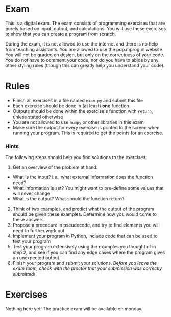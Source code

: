 # Exam

This is a digital exam. The exam consists of programming exercises that are purely based on input, output, and calculations. You will use these exercises to show that you can create a program from scratch.

During the exam, it is not allowed to use the internet and there is no help from teaching assistants. You are allowed to use the pdp.mprog.nl website. You will not be graded on design, but only on the correctness of your code. You do not have to comment your code, nor do you have to abide by any other styling rules (though this can greatly help you understand your code).

# Rules

- Finish all exercises in a file named `exam.py` and submit this file
- Each exercise should be done in (at least) **one** function
- Outputs should be done within the exercise's function with `return`, unless stated otherwise
- You are not allowed to use `numpy` or other libraries in this exam
- Make sure the output for every exercise is printed to the screen when running your program. This is required to get the points for an exercise.

### Hints

The following steps should help you find solutions to the exercises:

1. Get an overview of the problem at hand:
  - What is the input? I.e., what external information does the function need?
  - What information is set? You might want to pre-define some values that will never change
  - What is the output? What should the function return?
2. Think of two examples, and predict what the output of the program should be given these examples. Determine how you would come to these answers
3. Propose a procedure in pseudocode, and try to find elements you will need to further work out
4. Implement your program in Python, include code that can be used to test your program
5. Test your program extensively using the examples you thought of in step 2, and see if you can find any edge cases where the program gives an unexpected output.
6. Finish your program and submit your solutions. *Before you leave the exam room, check with the proctor that your submission was correctly submitted!*

# Exercises

Nothing here yet! The practice exam will be available on monday.

<!-- # 1. Supermarket discounts

A supermarket often has products with the promotion: "three for the price of two". When a client buys a specific number of such a product, the supermarket needs to compute the total discount.

You have to implement the function `compute_three_for_two_discount(product_price, number_of_items)` that computes the discount. The function accepts a float `product_price` (the price of a specific product), and an integer `number_of_items` (the amount of items the client bought). Think what to do when the number of items are not divisible by three: You only get a discount for every three items.

    avocado_price = 2.35
    discount1 = compute_three_for_two_discount(avocado_price, 3)
    discount2 = compute_three_for_two_discount(avocado_price, 6)
    discount3 = compute_three_for_two_discount(avocado_price, 7)
    print(f'The amount of discount for 3 avocados: {discount1}')
    print(f'The amount of discount for 6 avocados: {discount2}')
    print(f'The amount of discount for 7 avocados: {discount3}')

The expected output:

    The amount of discount for 3 avocados: 2.35
    The amount of discount for 6 avocados: 4.7
    The amount of discount for 7 avocados: 4.7

**Hint:** Integer division `//` automatically rounds down the result of a division.

# 2. Short stories

Write a function `find_short_words(text, max_length)` that accepts a string and an integer as input: `text` and `max_length`. The function should find all words in `text` that are at most as long as `max_length`, and return them as a list. Assume that the text has no punctuation and that all words are separated by spaces.

    example_text = "The story so far in the beginning the universe was created This has made a lot of people very angry and been widely regarded as a bad move"
    short_words = find_short_words(example_text, 3)
    print(short_words)

Expected output:

    ['The', 'so', 'far', 'in', 'the', 'the', 'was', 'has', 'a', 'lot', 'of', 'and', 'as', 'a', 'bad']

Hint: You can split a text with spaces into a list of words using the `.split(' ')` method.

# 3. Water of life

A whisky lover has made a Python dictionary of their favorite whiskies. In this dictionary, for a couple of brands, the region of origin is noted. However, now they would like to know for each origin what brands there are. It is way too much work to search through each of the regions every time, so they have decided that they need another dictionary that is ordered the other way around. Write a function `values_to_keys()` that accepts a dictionary with brand names as keys and for each key a region as value. It should create a new dictionary that has the regions as keys, and a list of the brands that are from that region as values.

    whisky_brands = {'Hibiki': 'Japan', 'Bushmills': 'Ireland', 'anCnoc': 'Scotland', 'Teeling': 'Ireland', 'Starward': 'Australia', 'Four Roses': 'USA', 'Aberlour': 'Scotland', 'Nikka': 'Japan', 'Bulleit': 'USA', 'Tullibardine': 'Scotland'}

    whisky_origins = values_to_keys(whisky_brands)

    print(whisky_origins)

Should print:

    {'Japan': ['Hibiki', 'Nikka'], 'Ireland': ['Bushmills', 'Teeling'], 'Scotland':
    ['anCnoc', 'Aberlour', 'Tullibardine'], 'Australia': ['Starward'], 'USA': ['Four
    Roses', 'Bulleit']}

**Note:** the order in which this result is printed does not need to be the same as the example above. Check whether each origin has all of it's brands. If this is the case, your code probably works!


# 4. Shutouts

For this assignment you need to use the file [barca.csv](../data/barca.csv). This contains the results for football matches of F.C. Barcelona (from seasons 11/12 to 13/14). The file contains the following data:

    29/08/11,Villarreal,won,5,0,home
    10/09/11,Sociedad,draw,2,2,away
    17/09/11,Osasuna,won,8,0,home
    ...
    03/05/14,Getafe,draw,2,2,home
    11/05/14,Elche,draw,0,0,away
    17/05/14,Ath Madrid,draw,1,1,home

As you can see, the data fields are separated by a comma and contain the following information:

1. Date of the match
2. The opponent
3. The result: won/lost/draw
4. The number of goals for Barcelona
5. The number of goals for the opponent
6. The location: away/home

Write a function `shutouts(filename)`. That calculates how often Barcelona has won with a so-called shutout.
A shutout means that the opposing team has not scored during the entire game.

Example usage:

    wins = shutouts('barca.csv')
    print(wins)

Expected output:

    40

You can use the file [barca_short.csv](../data/barca_short.csv) to test and debug your own code. This file contains only 4 matches.


Example usage:

    wins = shutouts('barca.csv')
    print(wins)

Expected output:

    2 -->
